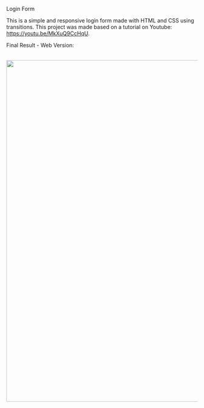 Login Form

This is a simple and responsive login form made with HTML and CSS using transitions.
This project was made based on a tutorial on Youtube: https://youtu.be/MkXuQ9CcHqU.

Final Result - Web Version:

<br>
<div align="center">
<img src="https://user-images.githubusercontent.com/87499710/163288483-d98b8c37-66fa-4ca6-bca6-f4e7414a103e.png" width="900px"/>
</div>









